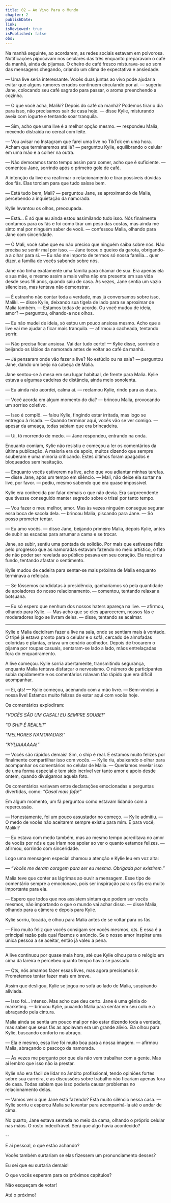 ```yaml
---
title: 02 — Ao Vivo Para o Mundo
chapter: 2
publishDate: 
link: 
isReviewed: true
isPublished: false
obs: 
---
```


Na manhã seguinte, ao acordarem, as redes sociais estavam em polvorosa. Notificações pipocavam nos celulares das três enquanto preparavam o café da manhã, ainda de pijamas. O cheiro de café fresco misturava-se ao som das mensagens chegando, criando um clima de expectativa e ansiedade.

— Uma live seria interessante. Vocês duas juntas ao vivo pode ajudar a evitar que alguns rumores errados continuem circulando por aí. — sugeriu Jane, colocando seu café sagrado para passar, o aroma preenchendo a cozinha.

— O que você acha, Maliki? Depois do café da manhã? Podemos tirar o dia para isso, não precisamos sair de casa hoje. — disse Kylie, misturando aveia com iogurte e tentando soar tranquila.

— Sim, acho que uma live é a melhor opção mesmo. — respondeu Malia, mexendo distraída no cereal com leite.

— Vou avisar no Instagram que farei uma live no TikTok em uma hora. Acham que terminaremos até lá? — perguntou Kylie, equilibrando o celular em uma mão e a colher na outra.

— Não demoramos tanto tempo assim para comer, acho que é suficiente. — comentou Jane, sorrindo após o primeiro gole de café.

A intenção da live era reafirmar o relacionamento e tirar possíveis dúvidas dos fãs. Elas torciam para que tudo saísse bem.

— Está tudo bem, Mali? — perguntou Jane, se aproximando de Malia, percebendo a inquietação da namorada.

Kylie levantou os olhos, preocupada.

— Está... É só que eu ainda estou assimilando tudo isso. Nós finalmente contamos para os fãs e foi como tirar um peso das costas, mas ainda me sinto mal por ninguém saber de você. — confessou Malia, olhando para Jane com sinceridade.

— Ô Mali, você sabe que eu não preciso que ninguém saiba sobre nós. Não precisa se sentir mal por isso. — Jane tocou o queixo da garota, obrigando-a a olhar para si. — Eu não me importo de termos só nossa família... quer dizer, a família de vocês sabendo sobre nós.

Jane não tinha exatamente uma família para chamar de sua. Era apenas ela e sua mãe, e mesmo assim a mais velha não era presente em sua vida desde seus 16 anos, quando saiu de casa. Às vezes, Jane sentia um vazio silencioso, mas tentava não demonstrar.

— É estranho não contar toda a verdade, mas já conversamos sobre isso, Maliki. — disse Kylie, deixando sua tigela de lado para se aproximar de Malia também. — Estamos todas de acordo. Ou você mudou de ideia, amor? — perguntou, olhando-a nos olhos.

— Eu não mudei de ideia, só estou um pouco ansiosa mesmo. Acho que a live vai me ajudar a ficar mais tranquila. — afirmou a cacheada, tentando sorrir.

— Não precisa ficar ansiosa. Vai dar tudo certo! — Kylie disse, sorrindo e beijando os lábios da namorada antes de voltar ao café da manhã.

— Já pensaram onde vão fazer a live? No estúdio ou na sala? — perguntou Jane, dando um beijo na cabeça de Malia.

Jane sentou-se à mesa em seu lugar habitual, de frente para Malia. Kylie estava a algumas cadeiras de distância, ainda meio sonolenta.

— Eu ainda não acordei, calma aí. — reclamou Kylie, rindo para as duas.

— Você acorda em algum momento do dia? — brincou Malia, provocando um sorriso coletivo.

— Isso é complô. — falou Kylie, fingindo estar irritada, mas logo se entregou à risada. — Quando terminar aqui, vocês vão se ver comigo. — apesar da ameaça, todas sabiam que era brincadeira.

— Ui, tô morrendo de medo. — Jane respondeu, entrando na onda.

Enquanto comiam, Kylie não resistiu e começou a ler os comentários da última publicação. A maioria era de apoio, muitos dizendo que sempre souberam e uma minoria criticando. Estes últimos foram apagados e bloqueados sem hesitação.

— Enquanto vocês estiverem na live, acho que vou adiantar minhas tarefas. — disse Jane, após um tempo em silêncio. — Mali, não deixe ela surtar na live, por favor. — pediu, mesmo sabendo que era quase impossível.

Kylie era conhecida por falar demais o que não devia. Era surpreendente que tivesse conseguido manter segredo sobre o trisal por tanto tempo.

— Vou fazer o meu melhor, amor. Mas às vezes ninguém consegue segurar essa boca de sacola dela. — brincou Malia, piscando para Jane. — Só posso prometer tentar.

— Eu amo vocês. — disse Jane, beijando primeiro Malia, depois Kylie, antes de subir as escadas para arrumar a cama e se trocar.

Jane, ao subir, sentiu uma pontada de solidão. Por mais que estivesse feliz pelo progresso que as namoradas estavam fazendo no meio artístico, o fato de não poder ser revelada ao público pesava em seu coração. Ela respirou fundo, tentando afastar o sentimento.

Kylie mudou de cadeira para sentar-se mais próxima de Malia enquanto terminava a refeição.

— Se fôssemos candidatas à presidência, ganharíamos só pela quantidade de apoiadores do nosso relacionamento. — comentou, tentando relaxar a botsuana.

— Eu só espero que nenhum dos nossos haters apareça na live. — afirmou, olhando para Kylie. — Mas acho que se eles aparecerem, nossos fãs e moderadores logo se livram deles. — disse, tentando se acalmar.

***

Kylie e Malia decidiram fazer a live na sala, onde se sentiam mais à vontade. O tripé já estava pronto para o celular e o sofá, cercado de almofadas coloridas e plantas, criava um cenário acolhedor. Depois de trocarem o pijama por roupas casuais, sentaram-se lado a lado, mãos entrelaçadas fora do enquadramento.

A live começou. Kylie sorria abertamente, transmitindo segurança, enquanto Malia tentava disfarçar o nervosismo. O número de participantes subia rapidamente e os comentários rolavam tão rápido que era difícil acompanhar.

— Ei, qts! — Kylie começou, acenando com a mão livre. — Bem-vindos à nossa live! Estamos muito felizes de estar aqui com vocês hoje.

Os comentários explodiram:

*“VOCÊS SÃO UM CASAL! EU SEMPRE SOUBE!”*

*“O SHIP É REAL!!!!”*

*“MELHORES NAMORADAS!”*

*“KYLIAAAAAA!”*

— Vocês são rápidos demais! Sim, o ship é real. E estamos muito felizes por finalmente compartilhar isso com vocês. — Kylie riu, abaixando o olhar para acompanhar os comentários no celular de Malia. — Queríamos revelar isso de uma forma especial e tem sido incrível ver tanto amor e apoio desde ontem, quando divulgamos aquela foto.

Os comentários variavam entre declarações emocionadas e perguntas divertidas, como: *“Casal mais fofo!”*

Em algum momento, um fã perguntou como estavam lidando com a repercussão.

— Honestamente, foi um pouco assustador no começo. — Kylie admitiu. — O medo de vocês não aceitarem sempre existiu para mim. E para você, Maliki?

— Eu estava com medo também, mas ao mesmo tempo acreditava no amor de vocês por nós e que iriam nos apoiar ao ver o quanto estamos felizes. — afirmou, sorrindo com sinceridade.

Logo uma mensagem especial chamou a atenção e Kylie leu em voz alta:

— *“Vocês me deram coragem para ser eu mesma. Obrigada por existirem.”*

Malia teve que conter as lágrimas ao ouvir a mensagem. Esse tipo de comentário sempre a emocionava, pois ser inspiração para os fãs era muito importante para ela.

— Espero que todos que nos assistem sintam que podem ser vocês mesmos, não importando o que o mundo vai achar disso. — disse Malia, olhando para a câmera e depois para Kylie.

Kylie sorriu, tocada, e olhou para Malia antes de se voltar para os fãs.

— Fico muito feliz que vocês consigam ser vocês mesmos, qts. E essa é a principal razão pela qual fizemos o anúncio. Se o nosso amor inspirar uma única pessoa a se aceitar, então já valeu a pena.

***

A live continuou por quase meia hora, até que Kylie olhou para o relógio em cima da lareira e percebeu quanto tempo havia se passado.

— Qts, nós amamos fazer essas lives, mas agora precisamos ir. Prometemos tentar fazer mais em breve.

Assim que desligou, Kylie se jogou no sofá ao lado de Malia, suspirando aliviada.

— Isso foi... intenso. Mas acho que deu certo. Jane é uma gênia do marketing. — brincou Kylie, puxando Malia para sentar em seu colo e a abraçando pela cintura.

Malia ainda se sentia um pouco mal por não estar dizendo toda a verdade, mas saber que seus fãs as apoiavam era um grande alívio. Ela olhou para Kylie, buscando conforto no abraço.

— Ela é mesmo, essa live foi muito boa para a nossa imagem. — afirmou Malia, abraçando o pescoço da namorada.

— Às vezes me pergunto por que ela não vem trabalhar com a gente. Mas aí lembro que isso não ia prestar.

Kylie não era fácil de lidar no âmbito profissional, tendo opiniões fortes sobre sua carreira, e as discussões sobre trabalho não ficariam apenas fora de casa. Todas sabiam que isso poderia causar problemas no relacionamento delas.

— Vamos ver o que Jane está fazendo? Está muito silêncio nessa casa. — Kylie sorriu e esperou Malia se levantar para acompanhá-la até o andar de cima.

No quarto, Jane estava sentada no meio da cama, olhando o próprio celular nas mãos. O rosto indecifrável. Será que algo havia acontecido?

--

E aí pessoal, o que estão achando?

Vocês também surtariam se elas fizessem um pronunciamento desses?

Eu sei que eu surtaria demais!

O que vocês esperam para os próximos capítulos?

Não esqueçam de votar!

Até o próximo!
